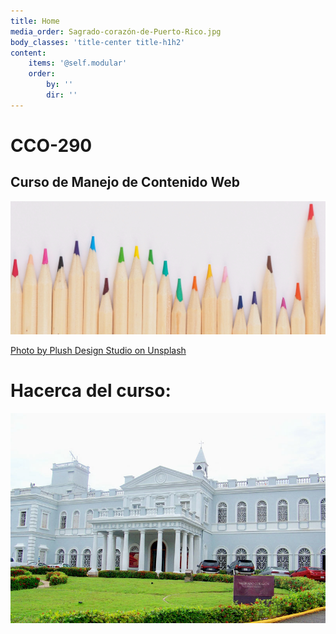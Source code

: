 ```yaml
---
title: Home
media_order: Sagrado-corazón-de-Puerto-Rico.jpg
body_classes: 'title-center title-h1h2'
content:
    items: '@self.modular'
    order:
        by: ''
        dir: ''
---
```


# CCO-290
## Curso de Manejo de Contenido Web
![](plush-design-studio-483666-unsplash2.jpg)


[Photo by Plush Design Studio on Unsplash](https://unsplash.com/photos/l3N9Q27zULw)
# **Hacerca del curso:**
[![](Sagrado-corazo%CC%81n-de-Puerto-Rico.jpg)](http://cco290.odysseyport.com)

